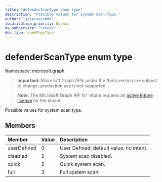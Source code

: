 ```yaml
---
title: "defenderScanType enum type"
description: "Possible values for system scan type."
author: "jaiprakashmb"
localization_priority: Normal
ms.subservice: "intune"
doc_type: enumPageType
---
```


# defenderScanType enum type

Namespace: microsoft.graph
> **Important:** Microsoft Graph APIs under the /beta version are subject to change; production use is not supported.

> **Note:** The Microsoft Graph API for Intune requires an [active Intune license](https://go.microsoft.com/fwlink/?linkid=839381) for the tenant.


Possible values for system scan type.

## Members
|Member|Value|Description|
|:---|:---|:---|
|userDefined|0|User Defined, default value, no intent.|
|disabled|1|System scan disabled.|
|quick|2|Quick system scan.|
|full|3|Full system scan.|
